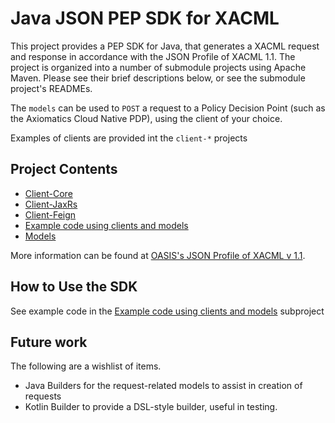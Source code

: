# Java JSON PEP SDK for XACML

This project provides a PEP SDK for Java, that generates a XACML request and response in accordance with the
JSON Profile of XACML 1.1.
The project is organized into a number of submodule projects using Apache Maven. Please see their brief descriptions
below, or see the submodule project's READMEs.

The `models` can be used to `POST` a request to a Policy Decision Point (such as the Axiomatics Cloud Native PDP),
using the client of your choice.

Examples of clients are provided int the `client-*` projects

## Project Contents
- [Client-Core](client-core)
- [Client-JaxRs](client-jaxrs)
- [Client-Feign](client-feign)
- [Example code using clients and models](examples)
- [Models](models)

More information can be found at [OASIS's JSON Profile of XACML v 1.1](http://docs.oasis-open.org/xacml/xacml-json-http/v1.1/xacml-json-http-v1.1.html).

## How to Use the SDK

See example code in the [Example code using clients and models](examples) subproject

## Future work
The following are a wishlist of items.
- Java Builders for the request-related models to assist in creation of requests
- Kotlin Builder to provide a DSL-style builder, useful in testing.
